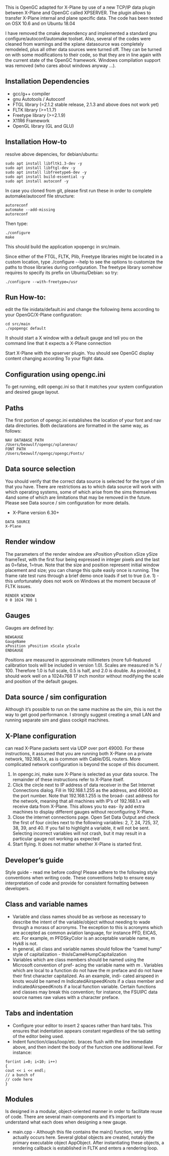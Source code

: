 This is OpenGC adapted for X-Plane by use of a new TCP/IP data plugin between X-Plane
and OpenGC called XPSERVER. The plugin allows to transfer X-Plane internal and plane
specific data. The code has been tested on OSX 10.6 and on Ubuntu 18.04

I have removed the cmake dependency and implemented a standard gnu configure/autoconf/automake toolset.
Also, several of the codes were cleaned from warnings and the xplane datasource was completely remodeled,
plus all other data sources were turned off. They can be turned on with some modifications to their code,
so that they are in line again with the current state of the OpenGC framework. Windows compilation support
was removed (who cares about windows anyway ...).

## Installation Dependencies

* gcc/g++ compiler
* gnu Autotools / Autoconf
* FTGL library (=2.1.2 stable release, 2.1.3 and above does not work yet)
* FLTK library (>=1.1.7)
* Freetype library (>=2.1.9)
* X11R6 Framework
* OpenGL library (GL and GLU)

## Installation How-to

resolve above depencies, for debian/ubuntu:

```
sudo apt install libfltk1.3-dev -y
sudo apt install libftgl-dev -y
sudo apt install libfreetype6-dev -y
sudo apt install build-essential -y
sudo apt install autoconf -y
```

In case you cloned from git, please first run these in order to complete automake/autoconf file structure:

```
autoreconf
automake --add-missing
autoreconf
```

Then type:

```
./configure 
make
```

This should build the application xpopengc in src/main.

Since either of the FTGL, FLTK, Plib, Freetype libraries might be located in a custom location, type ./configure --help
to see the options to customize the paths to those libraries during configuration. The freetype library somehow requires
to specify its prefix on Ubuntu/Debian: so try:

```
./configure --with-freetype=/usr
```

## Run How-to:

edit the file inidata/default.ini and change the following items according to your OpenGC/X-Plane configuration:

```
cd src/main
./xpopengc default
```

It should start a X window with a default gauge and tell you on the command line that it expects a X-Plane connection

Start X-Plane with the xpserver plugin. You should see OpenGC display content changing according
To your flight data.

## Configuration using opengc.ini

To get running, edit opengc.ini so that it matches your system
configuration and desired gauge layout.

## Paths
The first portion of opengc.ini establishes the location of your font and
nav data directories. Both declarations are formatted in the same way, as
follows:

```
NAV DATABASE PATH
/Users/beowulf/opengc/xplanenav/
FONT PATH
/Users/beowulf/opengc/opengc/Fonts/
```

## Data source selection
You should verify that the correct data source is selected for the type of
sim that you have. There are restrictions as to which data source will work
with which operating systems, some of which arise from the sims themselves
4and some of which are limitations that may be removed in the
future. Please see Data source / sim configuration for more details.

* X-Plane version 6.30+

```
DATA SOURCE
X-Plane
```

## Render window
The parameters of the render window are xPosition yPosition xSize
ySize frameTest, with the first four being expressed in integer pixels and
the last as 0=false, 1=true. Note that the size and position represent initial
window placement and size; you can change this quite easily once
is running. The frame rate test runs through a brief demo once
loads if set to true (i.e. 1) - this unfortunately does not work on Windows
at the moment because of FLTK issues.

```
RENDER WINDOW
0 0 1024 700 1
```

## Gauges
Gauges are defined by:

```
NEWGAUGE
GaugeName
xPosition yPosition xScale yScale
ENDGAUGE
```

Positions are measured in approximate millimeters (more full-featured
calibration tools will be included in version 1.0). Scales are
measured in % / 100. Therefore 1.0 is full scale, 0.5 is half, and 2.0 is
double. As provided, it should work well on a 1024x768 17 inch
monitor without modifying the scale and position of the default gauges.

## Data source / sim configuration
Although it’s possible to run on the same machine as the sim, this
is not the way to get good performance. I strongly suggest creating a small
LAN and running separate sim and glass cockpit machines.

## X-Plane configuration
can read X-Plane packets sent via UDP over port 49000. For these
instructions, it assumed that you are running both X-Plane on
a private network, 192.168.1.x, as is common with Cable/DSL routers. More
complicated network configuration is beyond the scope of this document.

1. In opengc.ini, make sure X-Plane is selected as your data source.
The remainder of these instructions refer to X-Plane itself.
2. Click the circle next to IP address of data receiver in the Set
Internet Connections dialog. Fill in 192.168.1.255 as the address,
and 49000 as the port number. Note that 192.168.1.255 is the broad-
cast address for the network, meaning that all machines with IP’s of
192.168.1.x will receive data from X-Plane. This allows you to eas-
ily add extra machines to display different gauges without
reconfiguring X-Plane.
3. Close the internet connections page. Open Set Data Output and
check the first of four circles next to the following variables: 2, 7, 24,
725, 37, 38, 39, and 40. If you fail to highlight a variable, it will not be
sent. Selecting incorrect variables will not crash,
but it may result in a particular gauge not working as expected
4. Start flying. It does not matter whether X-Plane is started
first.

## Developer’s guide

Style guide - read me before coding!
Please adhere to the following style conventions when writing code. These conventions
help to ensure easy interpretation of code and provide for consistent formatting between
developers.

## Class and variable names

* Variable and class names should be as verbose as necessary to describe the intent of the
variable/object without needing to wade through a morass of acronyms. The exception to
this is acronyms which are accepted as common aviation language, for instance PFD, EICAS,
etc. For example, m PFDSkyColor is an acceptable variable name, m Hyk8 is not.
* In general, all class and variable names should follow the “camel hump” style of capitalization - thisIsCamelHumpCapitalization
* Variables which are class members should be named using the Microsoft convention of pref-
acing the variable name with m . Variables which are local to a function do not have
the m preface and do not have their first character capitalized. As an example, indi-
cated airspeed in knots would be named m IndicatedAirspeedKnots if a class member and
indicatedAirspeedKnots if a local function variable. Certain functions and classes may
break this convention; for instance, the FSUIPC data source names raw values with a
character preface.

## Tabs and indentation

* Configure your editor to insert 2 spaces rather than hard tabs. This ensures that indentation
appears constant regardless of the tab setting of the editor being used.
* Indent function/class/loop/etc. braces flush with the line immediate above, and then indent
the body of the function one additional level. For instance:

```
for(int i=0; i<10; i++)
{
cout << i << endl;
// a bunch of
// code here
}
```

## Modules

Is designed in a modular, object-oriented manner in order to facilitate reuse of code.
There are several main components and it’s important to understand what each does
when designing a new gauge.

* main.cpp - Although this file contains the main() function, very little actually occurs here.
Several global objects are created, notably the primary executable object AppObject.
After instantiating these objects, a rendering callback is established in FLTK and
enters a rendering loop.
